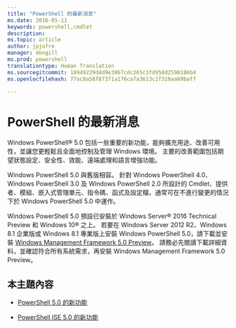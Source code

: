 ```yaml
---
title: "PowerShell 的最新消息"
ms.date: 2016-05-11
keywords: powershell,cmdlet
description: 
ms.topic: article
author: jpjofre
manager: dongill
ms.prod: powershell
translationtype: Human Translation
ms.sourcegitcommit: 18949229d4d9e3867cdc265c3fd958d2598186b4
ms.openlocfilehash: 77ac8a58f87371a176ca7a3613c1f319aa69baff

---
```


# PowerShell 的最新消息
Windows PowerShell® 5.0 包括一些重要的新功能，能夠擴充用途、改善可用性，並讓您更輕鬆且全面地控制及管理 Windows 環境。  主要的改善範圍包括期望狀態設定、安全性、效能、遠端處理和語言增強功能。

Windows PowerShell 5.0 與舊版相容。 針對 Windows PowerShell 4.0、Windows PowerShell 3.0 及 Windows PowerShell 2.0 所設計的 Cmdlet、提供者、模組、嵌入式管理單元、指令碼、函式及設定檔，通常可在不進行變更的情況下於 Windows PowerShell 5.0 中運作。

Windows PowerShell 5.0 預設已安裝於 Windows Server® 2016 Technical Preview 和 Windows 10® 之上。 若要在 Windows Server 2012 R2、Windows 8.1 企業版或 Windows 8.1 專業版上安裝 Windows PowerShell 5.0，請下載並安裝 [Windows Management Framework 5.0 Preview](http://go.microsoft.com/fwlink/?LinkID=395058)。 請務必先閱讀下載詳細資料，並確認符合所有系統需求，再安裝 Windows Management Framework 5.0 Preview。

## 本主題內容

-   [PowerShell 5.0 的新功能](What-s-New-in-Windows-PowerShell-50.md)

-   [PowerShell ISE 5.0 的新功能](What-s-New-in-the-PowerShell-50-ISE.md)

<!--
-   New features in Windows PowerShell 4.0

-   New features in Windows PowerShell 3.0
-->




<!--HONumber=Oct16_HO1-->


